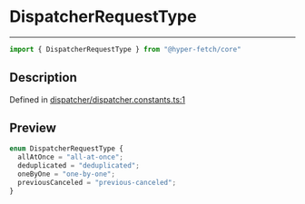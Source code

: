 

# DispatcherRequestType

<div class="api-docs__separator" data-reactroot="">

---

</div><div class="api-docs__import" data-reactroot="">

```ts
import { DispatcherRequestType } from "@hyper-fetch/core"
```

</div><div class="api-docs__section">

## Description

</div><div class="api-docs__description"><span class="api-docs__do-not-parse">



</span></div><p class="api-docs__definition">

Defined in [dispatcher/dispatcher.constants.ts:1](https://github.com/BetterTyped/hyper-fetch/blob/9cf1f580/packages/core/src/dispatcher/dispatcher.constants.ts#L1)

</p><div class="api-docs__section">

## Preview

</div><div class="api-docs__preview enum">

```ts
enum DispatcherRequestType {
  allAtOnce = "all-at-once"; 
  deduplicated = "deduplicated"; 
  oneByOne = "one-by-one"; 
  previousCanceled = "previous-canceled"; 
}
```

</div>